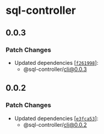 # sql-controller

## 0.0.3

### Patch Changes

- Updated dependencies [[`f261998`](https://github.com/swordev/sql-controller/commit/f2619982e86a5c38e1ea370a91d0abbb75eccece)]:
  - @sql-controller/cli@0.0.3

## 0.0.2

### Patch Changes

- Updated dependencies [[`e3fca53`](https://github.com/swordev/sql-controller/commit/e3fca53438312ecfb0e5fef67fc8498c03c92c90)]:
  - @sql-controller/cli@0.0.2
